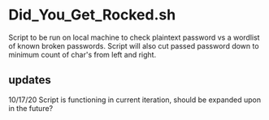 # Did_You_Get_Rocked.sh

Script to be run on local machine to check plaintext password vs a wordlist of known broken passwords. Script will also cut passed password down to minimum count of char's from left and right.

## updates
10/17/20
Script is functioning in current iteration, should be expanded upon in the future?

